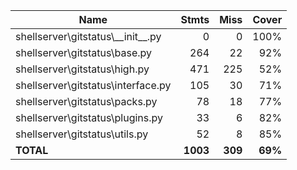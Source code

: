 | Name                                  |    Stmts |     Miss |   Cover |
|-------------------------------------- | -------: | -------: | ------: |
| shellserver\gitstatus\\_\_init\_\_.py |        0 |        0 |    100% |
| shellserver\gitstatus\base.py         |      264 |       22 |     92% |
| shellserver\gitstatus\high.py         |      471 |      225 |     52% |
| shellserver\gitstatus\interface.py    |      105 |       30 |     71% |
| shellserver\gitstatus\packs.py        |       78 |       18 |     77% |
| shellserver\gitstatus\plugins.py      |       33 |        6 |     82% |
| shellserver\gitstatus\utils.py        |       52 |        8 |     85% |
|                             **TOTAL** | **1003** |  **309** | **69%** |
